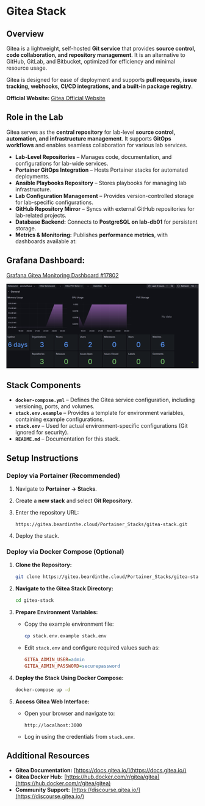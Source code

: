 # **Gitea Stack**

## **Overview**

Gitea is a lightweight, self-hosted **Git service** that provides **source control, code collaboration, and repository management**. It is an alternative to GitHub, GitLab, and Bitbucket, optimized for efficiency and minimal resource usage.

Gitea is designed for ease of deployment and supports **pull requests, issue tracking, webhooks, CI/CD integrations, and a built-in package registry**.

**Official Website:** [Gitea Official Website](https://gitea.io/)

## **Role in the Lab**

Gitea serves as the **central repository** for lab-level **source control, automation, and infrastructure management**. It supports **GitOps workflows** and enables seamless collaboration for various lab services.

- **Lab-Level Repositories** – Manages code, documentation, and configurations for lab-wide services.
- **Portainer GitOps Integration** – Hosts Portainer stacks for automated deployments.
- **Ansible Playbooks Repository** – Stores playbooks for managing lab infrastructure.
- **Lab Configuration Management** – Provides version-controlled storage for lab-specific configurations.
- **GitHub Repository Mirror** – Syncs with external GitHub repositories for lab-related projects.
- **Database Backend:** Connects to **PostgreSQL on lab-db01** for persistent storage.
- **Metrics & Monitoring:** Publishes **performance metrics**, with dashboards available at:

## **Grafana Dashboard:**

[Grafana Gitea Monitoring Dashboard #17802](https://grafana.com/grafana/dashboards/17802-gitea-dashbaord/)

![gitea-grafana-dashboard](../../../../assets/images/grafana-dashboard-gitea.png)

## **Stack Components**

- **`docker-compose.yml`** – Defines the Gitea service configuration, including versioning, ports, and volumes.
- **`stack.env.example`** – Provides a template for environment variables, containing example configurations.
- **`stack.env`** – Used for actual environment-specific configurations (Git ignored for security).
- **`README.md`** – Documentation for this stack.

## **Setup Instructions**

### **Deploy via Portainer (Recommended)**

1. Navigate to **Portainer → Stacks**.
2. Create a **new stack** and select **Git Repository**.
3. Enter the repository URL:

   ```
   https://gitea.beardinthe.cloud/Portainer_Stacks/gitea-stack.git
   ```

4. Deploy the stack.

### **Deploy via Docker Compose (Optional)**

1. **Clone the Repository:**

   ```bash
   git clone https://gitea.beardinthe.cloud/Portainer_Stacks/gitea-stack.git
   ```

2. **Navigate to the Gitea Stack Directory:**

   ```bash
   cd gitea-stack
   ```

3. **Prepare Environment Variables:**
   - Copy the example environment file:

     ```bash
     cp stack.env.example stack.env
     ```

   - Edit `stack.env` and configure required values such as:

     ```ini
     GITEA_ADMIN_USER=admin
     GITEA_ADMIN_PASSWORD=securepassword
     ```

4. **Deploy the Stack Using Docker Compose:**

   ```bash
   docker-compose up -d
   ```

5. **Access Gitea Web Interface:**
   - Open your browser and navigate to:

     ```
     http://localhost:3000
     ```

   - Log in using the credentials from `stack.env`.

## **Additional Resources**

- **Gitea Documentation:** [https://docs.gitea.io/](https://docs.gitea.io/)
- **Gitea Docker Hub:** [https://hub.docker.com/r/gitea/gitea](https://hub.docker.com/r/gitea/gitea)
- **Community Support:** [https://discourse.gitea.io/](https://discourse.gitea.io/)
